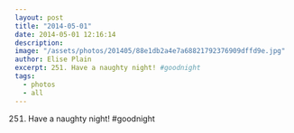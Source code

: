 ```yaml
---
layout: post
title: "2014-05-01"
date: 2014-05-01 12:16:14
description: 
image: "/assets/photos/201405/88e1db2a4e7a68821792376909dffd9e.jpg"
author: Elise Plain
excerpt: 251. Have a naughty night! #goodnight
tags: 
  - photos
  - all
---
```


251. Have a naughty night! #goodnight
<p></p>
